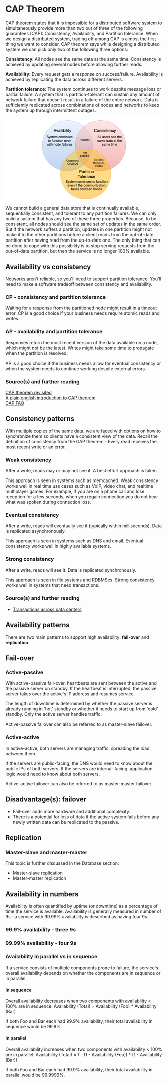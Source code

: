 # CAP Theorem

CAP theorem states that it is impossible for a distributed software system to simultaneously provide more than two out of three of the following guarantees (CAP): Consistency, Availability, and Partition tolerance. When we design a distributed system, trading off among CAP is almost the first thing we want to consider. CAP theorem says while designing a distributed system we can pick only two of the following three options:

**Consistency**: All nodes see the same data at the same time. Consistency is achieved by updating several nodes before allowing further reads.

**Availability**: Every request gets a response on success/failure. Availability is achieved by replicating the data across different servers.

**Partition tolerance**: The system continues to work despite message loss or partial failure. A system that is partition-tolerant can sustain any amount of network failure that doesn’t result in a failure of the entire network. Data is sufficiently replicated across combinations of nodes and networks to keep the system up through intermittent outages.

<p align="center">
  <img src="images/CAP.png">
</p>

We cannot build a general data store that is continually available, sequentially consistent, and tolerant to any partition failures. We can only build a system that has any two of these three properties. Because, to be consistent, all nodes should see the same set of updates in the same order. But if the network suffers a partition, updates in one partition might not make it to the other partitions before a client reads from the out-of-date partition after having read from the up-to-date one. The only thing that can be done to cope with this possibility is to stop serving requests from the out-of-date partition, but then the service is no longer 100% available.

## Availability vs consistency
Networks aren't reliable, so you'll need to support partition tolerance. You'll need to make a software tradeoff between consistency and availability.

### CP - consistency and partition tolerance
Waiting for a response from the partitioned node might result in a timeout error. CP is a good choice if your business needs require atomic reads and writes.

### AP - availability and partition tolerance
Responses return the most recent version of the data available on a node, which might not be the latest. Writes might take some time to propagate when the partition is resolved.

AP is a good choice if the business needs allow for eventual consistency or when the system needs to continue working despite external errors.

### Source(s) and further reading
[CAP theorem revisited](http://robertgreiner.com/2014/08/cap-theorem-revisited/)<br>
[A plain english introduction to CAP theorem](http://ksat.me/a-plain-english-introduction-to-cap-theorem/)<br>
[CAP FAQ](https://github.com/henryr/cap-faq)<br>

## Consistency patterns
With multiple copies of the same data, we are faced with options on how to synchronize them so clients have a consistent view of the data. Recall the definition of consistency from the CAP theorem - Every read receives the most recent write or an error.

### **Weak consistency**
After a write, reads may or may not see it. A best effort approach is taken.

This approach is seen in systems such as memcached. Weak consistency works well in real time use cases such as VoIP, video chat, and realtime multiplayer games. For example, if you are on a phone call and lose reception for a few seconds, when you regain connection you do not hear what was spoken during connection loss.

### Eventual consistency
After a write, reads will eventually see it (typically within milliseconds). Data is replicated asynchronously.

This approach is seen in systems such as DNS and email. Eventual consistency works well in highly available systems.

### Strong consistency
After a write, reads will see it. Data is replicated synchronously.

This approach is seen in file systems and RDBMSes. Strong consistency works well in systems that need transactions.

### Source(s) and further reading <br>
* [Transactions across data centers](http://snarfed.org/transactions_across_datacenters_io.html)

## Availability patterns
There are two main patterns to support high availability: **fail-over** and **replication**.

## Fail-over
### Active-passive
With active-passive fail-over, heartbeats are sent between the active and the passive server on standby. If the heartbeat is interrupted, the passive server takes over the active's IP address and resumes service.

The length of downtime is determined by whether the passive server is already running in 'hot' standby or whether it needs to start up from 'cold' standby. Only the active server handles traffic.

Active-passive failover can also be referred to as master-slave failover.

### Active-active
In active-active, both servers are managing traffic, spreading the load between them.

If the servers are public-facing, the DNS would need to know about the public IPs of both servers. If the servers are internal-facing, application logic would need to know about both servers.

Active-active failover can also be referred to as master-master failover.

## Disadvantage(s): failover
* Fail-over adds more hardware and additional complexity.
* There is a potential for loss of data if the active system fails before any newly written data can be replicated to the passive.

## Replication
### Master-slave and master-master
This topic is further discussed in the Database section:
* Master-slave replication
* Master-master replication

## Availability in numbers
Availability is often quantified by uptime (or downtime) as a percentage of time the service is available. Availability is generally measured in number of 9s--a service with 99.99% availability is described as having four 9s.

### 99.9% availability - three 9s

### 99.99% availability - four 9s

### Availability in parallel vs in sequence
If a service consists of multiple components prone to failure, the service's overall availability depends on whether the components are in sequence or in parallel.

#### In sequence
Overall availability decreases when two components with availability < 100% are in sequence:
Availability (Total) = Availability (Foo) * Availability (Bar)

If both Foo and Bar each had 99.9% availability, their total availability in sequence would be 99.8%.

#### In parallel
Overall availability increases when two components with availability < 100% are in parallel:
Availability (Total) = 1 - (1 - Availability (Foo)) * (1 - Availability (Bar))

If both Foo and Bar each had 99.9% availability, their total availability in parallel would be 99.9999%.

